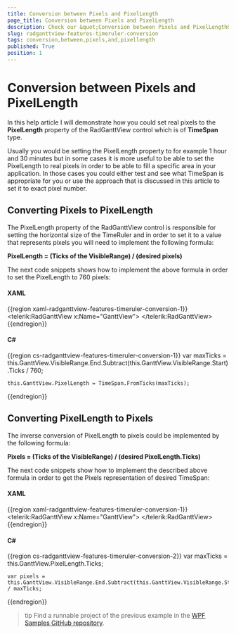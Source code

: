 ```yaml
---
title: Conversion between Pixels and PixelLength
page_title: Conversion between Pixels and PixelLength
description: Check our &quot;Conversion between Pixels and PixelLength&quot; documentation article for the RadGanttView {{ site.framework_name }} control.
slug: radganttview-features-timeruler-conversion
tags: conversion,between,pixels,and,pixellength
published: True
position: 1
---
```


# Conversion between Pixels and PixelLength

In this help article I will demonstrate how you could set real pixels to the __PixelLength__ property of the RadGanttView control which is of __TimeSpan__ type.

Usually you would be setting the PixelLength property to for example 1 hour and 30 minutes but in some cases it is more useful to be able to set the PixelLength to real pixels in order to be able to fill a specific area in your application. In those cases you could either test and see what TimeSpan is appropriate for you or use the approach that is discussed in this article to set it to exact pixel number. 

## Converting Pixels to PixelLength

The PixelLength property of the RadGanttView control is responsible for setting the horizontal size of the TimeRuler and in order to set it to a value that represents pixels you will need to implement the following formula:

__PixelLength = (Ticks of the VisibleRange) / (desired pixels)__

The next code snippets shows how to implement the above formula in order to set the PixelLength to 760 pixels:

#### __XAML__

{{region xaml-radganttview-features-timeruler-conversion-1}}
	<telerik:RadGanttView x:Name="GanttView">
	    <!--...-->
	</telerik:RadGanttView>
{{endregion}}

#### __C#__

{{region cs-radganttview-features-timeruler-conversion-1}}
	var maxTicks = this.GanttView.VisibleRange.End.Subtract(this.GanttView.VisibleRange.Start).Ticks / 760;
	
	this.GanttView.PixelLength = TimeSpan.FromTicks(maxTicks);
{{endregion}}

## Converting PixelLength to Pixels

The inverse conversion of PixelLength to pixels could be implemented by the following formula: 

__Pixels = (Ticks of the VisibleRange) / (desired PixelLength.Ticks)__

The next code snippets show how to implement the described above formula in order to get the Pixels representation of desired TimeSpan:

#### __XAML__

{{region xaml-radganttview-features-timeruler-conversion-1}}
	<telerik:RadGanttView x:Name="GanttView">
	    <!--...-->
	</telerik:RadGanttView>
{{endregion}}

#### __C#__

{{region cs-radganttview-features-timeruler-conversion-2}}
	var maxTicks = this.GanttView.PixelLength.Ticks;
	
	var pixels = this.GanttView.VisibleRange.End.Subtract(this.GanttView.VisibleRange.Start).Ticks / maxTicks;
{{endregion}}

>tip Find a runnable project of the previous example in the [WPF Samples GitHub repository](https://github.com/telerik/xaml-sdk/tree/master/GanttView/PixelsToPixelLengthConversion).